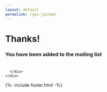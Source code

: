 ```yaml
---
layout: default
permalink: /you-joined/
---
```

<div class="py-5 mt-5 text-center cover d-flex flex-column bg-dark">
  <div class="container my-auto">
    <div class="row">
      <div class="mx-auto col-lg-8 col-md-10">

  <h1>Thanks!</h1>
  <h3><strong>You have been added to the mailing list</strong></h3>
    <h1 class="giant-icon m-0"><i class="fa fa-thumbs-up" aria-hidden="true"></i></h1>

      </div>
    </div>
  </div>
</div>
{%- include footer.html -%}